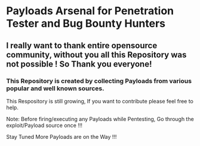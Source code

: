 # Payloads Arsenal for Penetration Tester and Bug Bounty Hunters

## I really want to thank entire opensource community, without you all this Repository was not possible ! So Thank you everyone!

### This Repository is created by collecting Payloads from various popular and well known sources.

This Respository is still growing, If you want to contribute please feel free to help.

Note: Before firing/executing any Payloads while Pentesting, Go through the exploit/Payload source once !!!

Stay Tuned More Payloads are on the Way !!!

